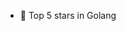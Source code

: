 - 👋 Top 5 stars in Golang

<!---
babylongplay/babylongplay is a ✨ special ✨ repository because its `README.md` (this file) appears on your GitHub profile.
You can click the Preview link to take a look at your changes.
--->
